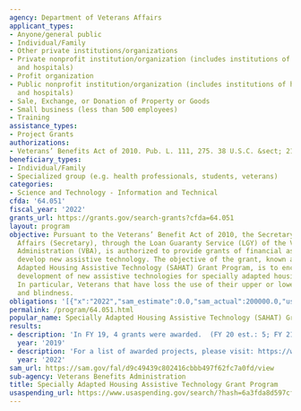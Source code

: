```yaml
---
agency: Department of Veterans Affairs
applicant_types:
- Anyone/general public
- Individual/Family
- Other private institutions/organizations
- Private nonprofit institution/organization (includes institutions of higher education
  and hospitals)
- Profit organization
- Public nonprofit institution/organization (includes institutions of higher education
  and hospitals)
- Sale, Exchange, or Donation of Property or Goods
- Small business (less than 500 employees)
- Training
assistance_types:
- Project Grants
authorizations:
- Veterans’ Benefits Act of 2010. Pub. L. 111, 275. 38 U.S.C. &sect; 2108.
beneficiary_types:
- Individual/Family
- Specialized group (e.g. health professionals, students, veterans)
categories:
- Science and Technology - Information and Technical
cfda: '64.051'
fiscal_year: '2022'
grants_url: https://grants.gov/search-grants?cfda=64.051
layout: program
objective: Pursuant to the Veterans’ Benefit Act of 2010, the Secretary of Veterans
  Affairs (Secretary), through the Loan Guaranty Service (LGY) of the Veterans Benefits
  Administration (VBA), is authorized to provide grants of financial assistance to
  develop new assistive technology. The objective of the grant, known as the Specially
  Adapted Housing Assistive Technology (SAHAT) Grant Program, is to encourage the
  development of new assistive technologies for specially adapted housing grant participants.
  In particular, Veterans that have loss the use of their upper or lower extremities,
  and blindness.
obligations: '[{"x":"2022","sam_estimate":0.0,"sam_actual":200000.0,"usa_spending_actual":200000.0},{"x":"2023","sam_estimate":397324.0,"sam_actual":0.0,"usa_spending_actual":199384.0},{"x":"2024","sam_estimate":1000000.0,"sam_actual":0.0,"usa_spending_actual":0.0}]'
permalink: /program/64.051.html
popular_name: Specially Adapted Housing Assistive Technology (SAHAT) Grant Program
results:
- description: 'In FY 19, 4 grants were awarded.  (FY 20 est.: 5; FY 21 est.: 0 grants'
  year: '2019'
- description: 'For a list of awarded projects, please visit: https://www.benefits.va.gov/HOMELOANS/sahat_awards.asp'
  year: '2022'
sam_url: https://sam.gov/fal/d9c49439c802416cbbb497f62fc7a0fd/view
sub-agency: Veterans Benefits Administration
title: Specially Adapted Housing Assistive Technology Grant Program
usaspending_url: https://www.usaspending.gov/search/?hash=6a3fda8d597cfd9f95887ed092ee6f5f
---
```

